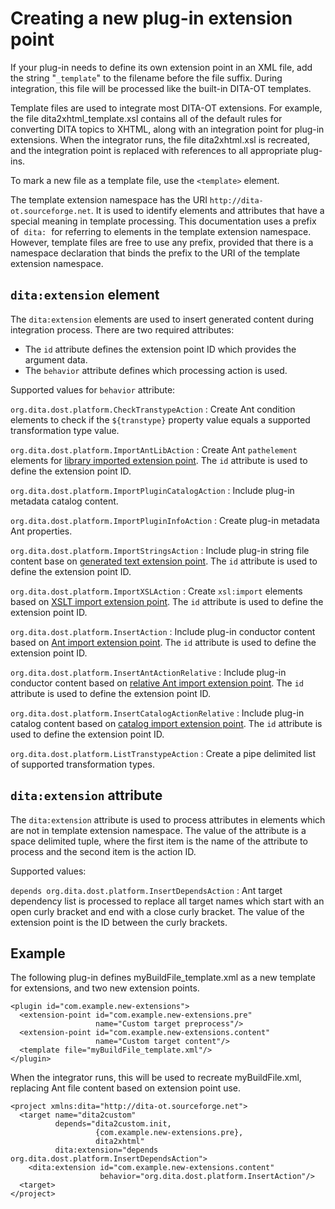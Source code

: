 # Creating a new plug-in extension point

If your plug-in needs to define its own extension point in an XML file, add the string "`_template`" to the filename before the file suffix. During integration, this file will be processed like the built-in DITA-OT templates.

Template files are used to integrate most DITA-OT extensions. For example, the file dita2xhtml\_template.xsl contains all of the default rules for converting DITA topics to XHTML, along with an integration point for plug-in extensions. When the integrator runs, the file dita2xhtml.xsl is recreated, and the integration point is replaced with references to all appropriate plug-ins.

To mark a new file as a template file, use the `<template>` element.

The template extension namespace has the URI `http://dita-ot.sourceforge.net`. It is used to identify elements and attributes that have a special meaning in template processing. This documentation uses a prefix of  `dita:`  for referring to elements in the template extension namespace. However, template files are free to use any prefix, provided that there is a namespace declaration that binds the prefix to the URI of the template extension namespace.

## `dita:extension` element

The `dita:extension` elements are used to insert generated content during integration process. There are two required attributes:

-   The `id` attribute defines the extension point ID which provides the argument data.
-   The `behavior` attribute defines which processing action is used.

Supported values for `behavior` attribute:

 `org.dita.dost.platform.CheckTranstypeAction`
 :   Create Ant condition elements to check if the `${transtype}` property value equals a supported transformation type value.

  `org.dita.dost.platform.ImportAntLibAction`
 :   Create Ant `pathelement` elements for [library imported extension point](plugin-javalib.md). The `id` attribute is used to define the extension point ID.

  `org.dita.dost.platform.ImportPluginCatalogAction`
 :   Include plug-in metadata catalog content.

  `org.dita.dost.platform.ImportPluginInfoAction`
 :   Create plug-in metadata Ant properties.

  `org.dita.dost.platform.ImportStringsAction`
 :   Include plug-in string file content base on [generated text extension point](plugin-addgeneratedtext.md). The `id` attribute is used to define the extension point ID.

  `org.dita.dost.platform.ImportXSLAction`
 :   Create `xsl:import` elements based on [XSLT import extension point](plugin-overridestyle.md). The `id` attribute is used to define the extension point ID.

  `org.dita.dost.platform.InsertAction`
 :   Include plug-in conductor content based on [Ant import extension point](plugin-anttarget.md). The `id` attribute is used to define the extension point ID.

  `org.dita.dost.platform.InsertAntActionRelative`
 :   Include plug-in conductor content based on [relative Ant import extension point](plugin-anttarget.md). The `id` attribute is used to define the extension point ID.

  `org.dita.dost.platform.InsertCatalogActionRelative`
 :   Include plug-in catalog content based on [catalog import extension point](plugin-xmlcatalog.md). The `id` attribute is used to define the extension point ID.

  `org.dita.dost.platform.ListTranstypeAction`
 :   Create a pipe delimited list of supported transformation types.

 ## `dita:extension` attribute

The `dita:extension` attribute is used to process attributes in elements which are not in template extension namespace. The value of the attribute is a space delimited tuple, where the first item is the name of the attribute to process and the second item is the action ID.

Supported values:

 `depends org.dita.dost.platform.InsertDependsAction`
 :   Ant target dependency list is processed to replace all target names which start with an open curly bracket and end with a close curly bracket. The value of the extension point is the ID between the curly brackets.

 ## Example

The following plug-in defines myBuildFile\_template.xml as a new template for extensions, and two new extension points.

```
<plugin id="com.example.new-extensions">
  <extension-point id="com.example.new-extensions.pre"
                   name="Custom target preprocess"/>
  <extension-point id="com.example.new-extensions.content"
                   name="Custom target content"/>
  <template file="myBuildFile_template.xml"/>
</plugin>
```

When the integrator runs, this will be used to recreate myBuildFile.xml, replacing Ant file content based on extension point use.

```
<project xmlns:dita="http://dita-ot.sourceforge.net">
  <target name="dita2custom"
          depends="dita2custom.init,
                   {com.example.new-extensions.pre},
                   dita2xhtml"
          dita:extension="depends org.dita.dost.platform.InsertDependsAction">
    <dita:extension id="com.example.new-extensions.content"
                    behavior="org.dita.dost.platform.InsertAction"/>
  <target>
</project>
```

